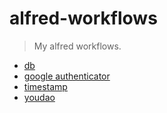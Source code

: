 # alfred-workflows

> My alfred workflows.

* [db](db)
* [google authenticator](google-authenticator)
* [timestamp](timestamp)
* [youdao](youdao)
